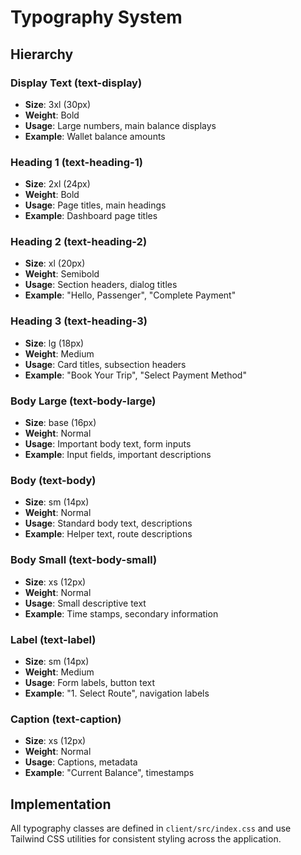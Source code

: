 # Typography System

## Hierarchy

### Display Text (text-display)
- **Size**: 3xl (30px)
- **Weight**: Bold
- **Usage**: Large numbers, main balance displays
- **Example**: Wallet balance amounts

### Heading 1 (text-heading-1)
- **Size**: 2xl (24px)
- **Weight**: Bold
- **Usage**: Page titles, main headings
- **Example**: Dashboard page titles

### Heading 2 (text-heading-2)
- **Size**: xl (20px)
- **Weight**: Semibold
- **Usage**: Section headers, dialog titles
- **Example**: "Hello, Passenger", "Complete Payment"

### Heading 3 (text-heading-3)
- **Size**: lg (18px)
- **Weight**: Medium
- **Usage**: Card titles, subsection headers
- **Example**: "Book Your Trip", "Select Payment Method"

### Body Large (text-body-large)
- **Size**: base (16px)
- **Weight**: Normal
- **Usage**: Important body text, form inputs
- **Example**: Input fields, important descriptions

### Body (text-body)
- **Size**: sm (14px)
- **Weight**: Normal
- **Usage**: Standard body text, descriptions
- **Example**: Helper text, route descriptions

### Body Small (text-body-small)
- **Size**: xs (12px)
- **Weight**: Normal
- **Usage**: Small descriptive text
- **Example**: Time stamps, secondary information

### Label (text-label)
- **Size**: sm (14px)
- **Weight**: Medium
- **Usage**: Form labels, button text
- **Example**: "1. Select Route", navigation labels

### Caption (text-caption)
- **Size**: xs (12px)
- **Weight**: Normal
- **Usage**: Captions, metadata
- **Example**: "Current Balance", timestamps

## Implementation

All typography classes are defined in `client/src/index.css` and use Tailwind CSS utilities for consistent styling across the application.
